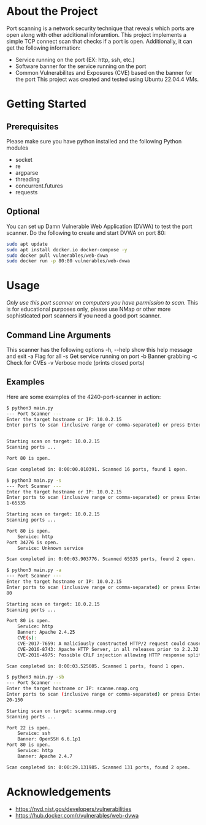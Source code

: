 # About the Project 
Port scanning is a network security technique that reveals which ports are open along with other additional inforamtion. 
This project implements a simple TCP connect scan that checks if a port is open. Additionally, it can get the following information: 
- Service running on the port (EX: http, ssh, etc.)
- Software banner for the service running on the port 
- Common Vulnerabilites and Exposures (CVE) based on the banner for the port 
This project was created and tested using Ubuntu 22.04.4 VMs. 

# Getting Started 
## Prerequisites 
Please make sure you have python installed and the following Python modules 
- socket
- re
- argparse
- threading
- concurrent.futures
- requests

## Optional 
You can set up Damn Vulnerable Web Application (DVWA) to test the port scanner. Do the following to create and start DVWA on port 80: 
```bash
sudo apt update
sudo apt install docker.io docker-compose -y
sudo docker pull vulnerables/web-dvwa
sudo docker run -p 80:80 vulnerables/web-dvwa
```

# Usage 
*Only use this port scanner on computers you have permission to scan.* This is for educational purposes only, please use NMap or other more sophisticated port scanners if you need a good port scanner. 

## Command Line Arguments 
This scanner has the following options 
  -h, --help  show this help message and exit
  -a          Flag for all
  -s          Get service running on port
  -b          Banner grabbing
  -c          Check for CVEs
  -v          Verbose mode (prints closed ports)

## Examples 
Here are some examples of the 4240-port-scanner in action: 

```bash
$ python3 main.py
--- Port Scanner ---
Enter the target hostname or IP: 10.0.2.15
Enter ports to scan (inclusive range or comma-separated) or press Enter to use default ([21, 22, 23, 25, 53, 80, 443, 8080, 8443, 137, 139, 445, 1433, 1434, 3306, 3389]):


Starting scan on target: 10.0.2.15
Scanning ports ...

Port 80 is open.

Scan completed in: 0:00:00.010391. Scanned 16 ports, found 1 open.
```

```bash
$ python3 main.py -s
--- Port Scanner ---
Enter the target hostname or IP: 10.0.2.15
Enter ports to scan (inclusive range or comma-separated) or press Enter to use default ([21, 22, 23, 25, 53, 80, 443, 8080, 8443, 137, 139, 445, 1433, 1434, 3306, 3389]):
1-65535

Starting scan on target: 10.0.2.15
Scanning ports ...

Port 80 is open.
    Service: http
Port 34276 is open.
    Service: Unknown service

Scan completed in: 0:00:03.903776. Scanned 65535 ports, found 2 open.
```

```bash
$ python3 main.py -a
--- Port Scanner ---
Enter the target hostname or IP: 10.0.2.15
Enter ports to scan (inclusive range or comma-separated) or press Enter to use default ([21, 22, 23, 25, 53, 80, 443, 8080, 8443, 137, 139, 445, 1433, 1434, 3306, 3389]):
80

Starting scan on target: 10.0.2.15
Scanning ports ...

Port 80 is open.
	Service: http
	Banner: Apache 2.4.25
	CVE(s): 
	CVE-2017-7659: A maliciously constructed HTTP/2 request could cause mod_http2 in Apache HTTP Server 2.4.24, 2.4.25 to dereference aNULL pointer and crash the server process.
	CVE-2016-8743: Apache HTTP Server, in all releases prior to 2.2.32 and 2.4.25, was liberal in the whitespace accepted from requests and sent in response lines and headers. Accepting these different behaviors represented a security concern when httpd participates in any chain of proxies or interacts with back-end application servers, either through mod_proxy or using conventional CGI mechanisms, and may result in request smuggling, response splitting and cache pollution.
	CVE-2016-4975: Possible CRLF injection allowing HTTP response splitting attacks for sites which use mod_userdir. This issue was mitigated by changes made in 2.4.25 and 2.2.32 which prohibit CR or LF injection into the "Location" or other outbound header key or value. Fixed in Apache HTTP Server 2.4.25 (Affected 2.4.1-2.4.23). Fixed in Apache HTTP Server 2.2.32 (Affected 2.2.0-2.2.31).

Scan completed in: 0:00:03.525605. Scanned 1 ports, found 1 open.
```

```bash
$ python3 main.py -sb
--- Port Scanner ---
Enter the target hostname or IP: scanme.nmap.org
Enter ports to scan (inclusive range or comma-separated) or press Enter to use default ([21, 22, 23, 25, 53, 80, 443, 8080, 8443, 137, 139, 445, 1433, 1434, 3306, 3389]):
20-150

Starting scan on target: scanme.nmap.org
Scanning ports ...

Port 22 is open.
	Service: ssh
	Banner: OpenSSH 6.6.1p1
Port 80 is open.
	Service: http
	Banner: Apache 2.4.7

Scan completed in: 0:00:29.131985. Scanned 131 ports, found 2 open.
```

# Acknowledgements 
- https://nvd.nist.gov/developers/vulnerabilities
- https://hub.docker.com/r/vulnerables/web-dvwa 